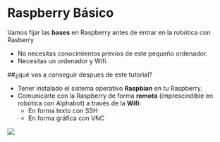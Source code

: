 # Raspberry Básico

Vamos fijar las **bases** en Raspberry antes de entrar en la robótica con Rasberry

* No necesitas conocimientos previos de este pequeño ordenador.
* Necesitas un ordenador y Wifi.

##¿qué vas a conseguir despues de este tutorial?
 * Tener instalado el sistema operativo **Raspbian** en tu Raspberry.
 * Comunicarte con la Raspberry de forma **remota** (imprescindible en robótica con Alphabot) a través de la **Wifi**:
     * En forma texto con SSH
     * En forma gráfica con VNC  
    

![](https://www.raspberrypi.org/app/uploads/2018/03/770A5842-462x322.jpg)







